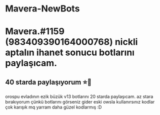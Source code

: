 # Mavera-NewBots

# Mavera.#1159 (983409390164000768) nickli aptalın ihanet sonucu botlarını paylaşıcam.
## 40 starda paylaşıyorum ⭐🌟
orospu evladının ezik büzük v13 botlarını 20 starda paylaşıcam. az stara bırakıyorum çünkü botlarını görseniz gider eski owsla kullanırsınız kodlar çok karışık mq yarram daha güzel kodlarmış :D

